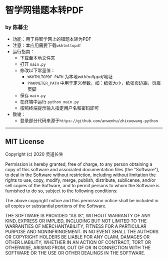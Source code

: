 # 智学网错题本转PDF
### by 陈暮尘

- 功能：用于将智学网上的错题本转为PDF
- 注意：本应用需要下载`wkhtmltopdf`
- 运行指南：
    - 下载至本地文件夹
    - 打开 `main.py`
    - 修改以下常量值：
        - `WKHTMLTOPDF_PATH` 为本地*wkhtmltppdf*地址
        - `PRARMETER_PATH` 中用于定义参数，如：纸张大小，纸张页边距，页眉页脚
    - 保存 `main.py`
    - 在终端中运行 `python main.py`
    - 按照终端提示输入指定用户名和密码即可
- 致谢：
    - 登录部分代码来源于`https://github.com/anwenhu/zhixuewang-python`

---

## MIT License
Copyright (c) 2020 灵道长生

Permission is hereby granted, free of charge, to any person obtaining a copy
of this software and associated documentation files (the "Software"), to deal
in the Software without restriction, including without limitation the rights
to use, copy, modify, merge, publish, distribute, sublicense, and/or sell
copies of the Software, and to permit persons to whom the Software is
furnished to do so, subject to the following conditions:

The above copyright notice and this permission notice shall be included in all
copies or substantial portions of the Software.

THE SOFTWARE IS PROVIDED "AS IS", WITHOUT WARRANTY OF ANY KIND, EXPRESS OR
IMPLIED, INCLUDING BUT NOT LIMITED TO THE WARRANTIES OF MERCHANTABILITY,
FITNESS FOR A PARTICULAR PURPOSE AND NONINFRINGEMENT. IN NO EVENT SHALL THE
AUTHORS OR COPYRIGHT HOLDERS BE LIABLE FOR ANY CLAIM, DAMAGES OR OTHER
LIABILITY, WHETHER IN AN ACTION OF CONTRACT, TORT OR OTHERWISE, ARISING FROM,
OUT OF OR IN CONNECTION WITH THE SOFTWARE OR THE USE OR OTHER DEALINGS IN THE
SOFTWARE.
